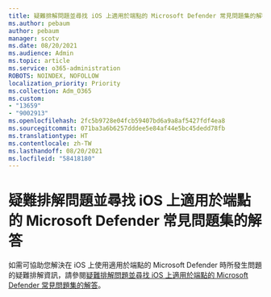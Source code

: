 ```yaml
---
title: 疑難排解問題並尋找 iOS 上適用於端點的 Microsoft Defender 常見問題集的解答
ms.author: pebaum
author: pebaum
manager: scotv
ms.date: 08/20/2021
ms.audience: Admin
ms.topic: article
ms.service: o365-administration
ROBOTS: NOINDEX, NOFOLLOW
localization_priority: Priority
ms.collection: Adm_O365
ms.custom:
- "13659"
- "9002913"
ms.openlocfilehash: 2fc5b9728e04fcb59407bd6a9a8af5427fdf4ea8
ms.sourcegitcommit: 071ba3a6b6257dddee5e84af44e5bc45dedd78fb
ms.translationtype: HT
ms.contentlocale: zh-TW
ms.lasthandoff: 08/20/2021
ms.locfileid: "58418180"
---
```

# <a name="troubleshoot-issues-and-find-answers-to-faqs-on-microsoft-defender-for-endpoint-on-ios"></a>疑難排解問題並尋找 iOS 上適用於端點的 Microsoft Defender 常見問題集的解答

如需可協助您解決在 iOS 上使用適用於端點的 Microsoft Defender 時所發生問題的疑難排解資訊，請參閱[疑難排解問題並尋找 iOS 上適用於端點的 Microsoft Defender 常見問題集的解答](https://docs.microsoft.com/microsoft-365/security/defender-endpoint/ios-troubleshoot)。